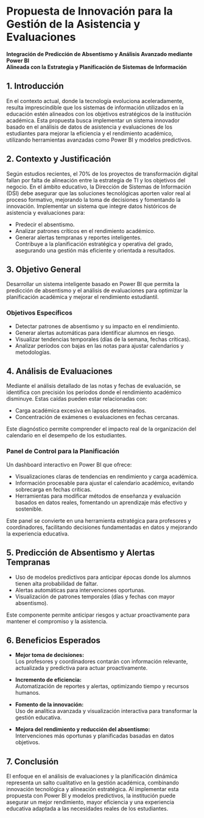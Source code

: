 # Propuesta de Innovación para la Gestión de la Asistencia y Evaluaciones 
**Integración de Predicción de Absentismo y Análisis Avanzado mediante Power BI**  
**Alineada con la Estrategia y Planificación de Sistemas de Información**
## 1. Introducción  
En el contexto actual, donde la tecnología evoluciona aceleradamente, resulta imprescindible que los sistemas de información utilizados en la educación estén alineados con los objetivos estratégicos de la institución académica. Esta propuesta busca implementar un sistema innovador basado en el análisis de datos de asistencia y evaluaciones de los estudiantes para mejorar la eficiencia y el rendimiento académico, utilizando herramientas avanzadas como Power BI y modelos predictivos.
## 2. Contexto y Justificación  
Según estudios recientes, el 70% de los proyectos de transformación digital fallan por falta de alineación entre la estrategia de TI y los objetivos del negocio. En el ámbito educativo, la Dirección de Sistemas de Información (DSI) debe asegurar que las soluciones tecnológicas aporten valor real al proceso formativo, mejorando la toma de decisiones y fomentando la innovación.
Implementar un sistema que integre datos históricos de asistencia y evaluaciones para:  
- Predecir el absentismo.  
- Analizar patrones críticos en el rendimiento académico.  
- Generar alertas tempranas y reportes inteligentes.  
Contribuye a la planificación estratégica y operativa del grado, asegurando una gestión más eficiente y orientada a resultados.
## 3. Objetivo General  
Desarrollar un sistema inteligente basado en Power BI que permita la predicción de absentismo y el análisis de evaluaciones para optimizar la planificación académica y mejorar el rendimiento estudiantil.

### Objetivos Específicos  
- Detectar patrones de absentismo y su impacto en el rendimiento.  
- Generar alertas automáticas para identificar alumnos en riesgo.  
- Visualizar tendencias temporales (días de la semana, fechas críticas).  
- Analizar períodos con bajas en las notas para ajustar calendarios y metodologías.  

## 4. Análisis de Evaluaciones  
Mediante el análisis detallado de las notas y fechas de evaluación, se identifica con precisión los períodos donde el rendimiento académico disminuye. Estas caídas pueden estar relacionadas con:  
- Carga académica excesiva en lapsos determinados.  
- Concentración de exámenes o evaluaciones en fechas cercanas.  

Este diagnóstico permite comprender el impacto real de la organización del calendario en el desempeño de los estudiantes.

### Panel de Control para la Planificación  
Un dashboard interactivo en Power BI que ofrece:  
- Visualizaciones claras de tendencias en rendimiento y carga académica.  
- Información procesable para ajustar el calendario académico, evitando sobrecarga en fechas críticas.  
- Herramientas para modificar métodos de enseñanza y evaluación basados en datos reales, fomentando un aprendizaje más efectivo y sostenible.  

Este panel se convierte en una herramienta estratégica para profesores y coordinadores, facilitando decisiones fundamentadas en datos y mejorando la experiencia educativa.

## 5. Predicción de Absentismo y Alertas Tempranas  

- Uso de modelos predictivos para anticipar épocas donde los alumnos tienen alta probabilidad de faltar.  
- Alertas automáticas para intervenciones oportunas.  
- Visualización de patrones temporales (días y fechas con mayor absentismo).  

Este componente permite anticipar riesgos y actuar proactivamente para mantener el compromiso y la asistencia.

## 6. Beneficios Esperados  
- **Mejor toma de decisiones:**  
  Los profesores y coordinadores contarán con información relevante, actualizada y predictiva para actuar proactivamente.

- **Incremento de eficiencia:**  
  Automatización de reportes y alertas, optimizando tiempo y recursos humanos.

- **Fomento de la innovación:**  
  Uso de analítica avanzada y visualización interactiva para transformar la gestión educativa.

- **Mejora del rendimiento y reducción del absentismo:**  
  Intervenciones más oportunas y planificadas basadas en datos objetivos.

## 7. Conclusión  
El enfoque en el análisis de evaluaciones y la planificación dinámica representa un salto cualitativo en la gestión académica, combinando innovación tecnológica y alineación estratégica. Al implementar esta propuesta con Power BI y modelos predictivos, la institución puede asegurar un mejor rendimiento, mayor eficiencia y una experiencia educativa adaptada a las necesidades reales de los estudiantes.

